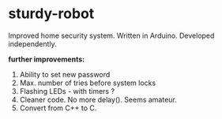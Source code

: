 # sturdy-robot
Improved home security system. Written in Arduino. Developed independently. 



**further improvements:**

1. Ability to set new password
2. Max. number of tries before system locks
3. Flashing LEDs - with timers ?
4. Cleaner code. No more delay(). Seems amateur.
5. Convert from C++ to C. 
